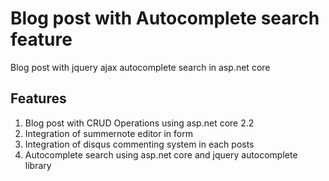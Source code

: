 # Blog post with Autocomplete search feature
Blog post with jquery ajax autocomplete search in asp.net core
## Features
  1. Blog post with CRUD Operations using asp.net core 2.2
  2. Integration of summernote editor in form 
  3. Integration of disqus commenting system in each posts
  4. Autocomplete search using asp.net core and jquery autocomplete library
